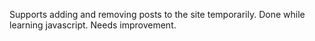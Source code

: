 Supports adding and removing posts to the site temporarily. Done while learning javascript. Needs improvement.
